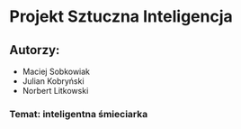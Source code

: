 # Projekt Sztuczna Inteligencja
## Autorzy:
 - Maciej Sobkowiak
 - Julian Kobryński
 - Norbert Litkowski
### Temat: inteligentna śmieciarka